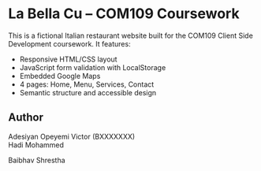 # La Bella Cu – COM109 Coursework

This is a fictional Italian restaurant website built for the COM109 Client Side Development coursework. It features:

- Responsive HTML/CSS layout
- JavaScript form validation with LocalStorage
- Embedded Google Maps
- 4 pages: Home, Menu, Services, Contact
- Semantic structure and accessible design

## Author

Adesiyan Opeyemi Victor (BXXXXXXX)  
Hadi Mohammed

Baibhav Shrestha

  
